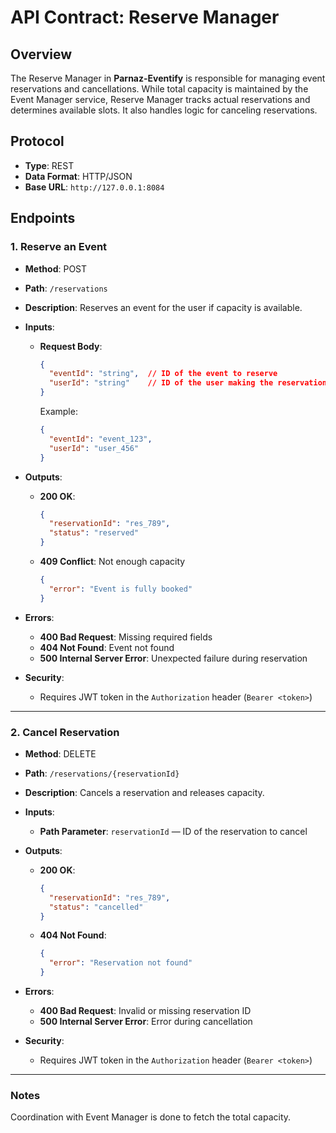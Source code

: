 # API Contract: Reserve Manager

## Overview

The Reserve Manager in **Parnaz-Eventify** is responsible for managing event reservations and cancellations. While total capacity is maintained by the Event Manager service, Reserve Manager tracks actual reservations and determines available slots. It also handles logic for canceling reservations.

## Protocol

* **Type**: REST
* **Data Format**: HTTP/JSON
* **Base URL**: `http://127.0.0.1:8084`

## Endpoints

### 1. Reserve an Event

- **Method**: POST  
- **Path**: `/reservations`  
- **Description**: Reserves an event for the user if capacity is available.

- **Inputs**:
  - **Request Body**:
    ```json
    {
      "eventId": "string",  // ID of the event to reserve
      "userId": "string"    // ID of the user making the reservation
    }
    ```
    Example:
    ```json
    {
      "eventId": "event_123",
      "userId": "user_456"
    }
    ```

- **Outputs**:
  - **200 OK**:
    ```json
    {
      "reservationId": "res_789",
      "status": "reserved"
    }
    ```
  - **409 Conflict**: Not enough capacity
    ```json
    {
      "error": "Event is fully booked"
    }
    ```

- **Errors**:
  - **400 Bad Request**: Missing required fields
  - **404 Not Found**: Event not found
  - **500 Internal Server Error**: Unexpected failure during reservation

- **Security**:
  - Requires JWT token in the `Authorization` header (`Bearer <token>`)

---

### 2. Cancel Reservation

- **Method**: DELETE  
- **Path**: `/reservations/{reservationId}`  
- **Description**: Cancels a reservation and releases capacity.

- **Inputs**:
  - **Path Parameter**: `reservationId` — ID of the reservation to cancel

- **Outputs**:
  - **200 OK**:
    ```json
    {
      "reservationId": "res_789",
      "status": "cancelled"
    }
    ```

  - **404 Not Found**:
    ```json
    {
      "error": "Reservation not found"
    }
    ```

- **Errors**:
  - **400 Bad Request**: Invalid or missing reservation ID
  - **500 Internal Server Error**: Error during cancellation

- **Security**:
  - Requires JWT token in the `Authorization` header (`Bearer <token>`)

---
### Notes

Coordination with Event Manager is done to fetch the total capacity.

